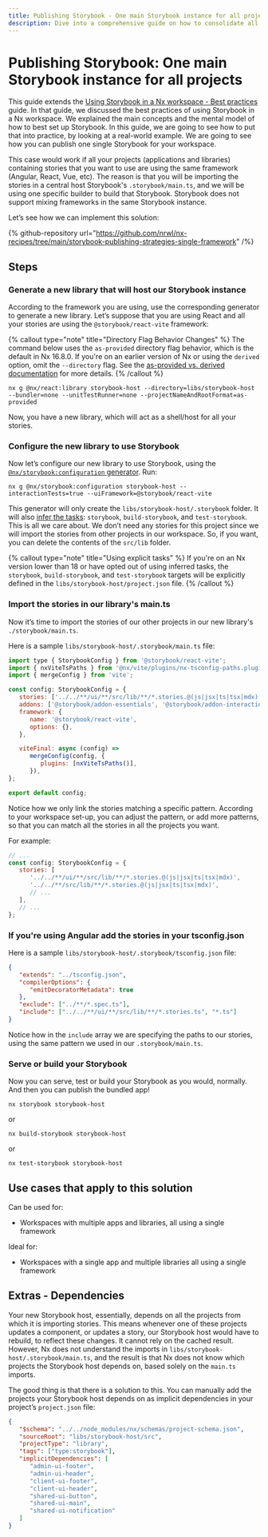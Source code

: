 ```yaml
---
title: Publishing Storybook - One main Storybook instance for all projects
description: Dive into a comprehensive guide on how to consolidate all your Storybook stories from different projects into one unified Storybook instance. Ideal for Nx workspaces leveraging a single framework.
---
```


# Publishing Storybook: One main Storybook instance for all projects

This guide extends the
[Using Storybook in a Nx workspace - Best practices](/nx-api/storybook/documents/best-practices) guide. In that guide, we discussed the best practices of using Storybook in a Nx workspace. We explained the main concepts and the mental model of how to best set up Storybook. In this guide, we are going to see how to put that into practice, by looking at a real-world example. We are going to see how you can publish one single Storybook for your workspace.

This case would work if all your projects (applications and libraries) containing stories that you want to use are using the same framework (Angular, React, Vue, etc). The reason is that you will be importing the stories in a central host Storybook's `.storybook/main.ts`, and we will be using one specific builder to build that Storybook. Storybook does not support mixing frameworks in the same Storybook instance.

Let’s see how we can implement this solution:

{% github-repository url="https://github.com/nrwl/nx-recipes/tree/main/storybook-publishing-strategies-single-framework" /%}

## Steps

### Generate a new library that will host our Storybook instance

According to the framework you are using, use the corresponding generator to generate a new library. Let’s suppose that you are using React and all your stories are using the `@storybook/react-vite` framework:

{% callout type="note" title="Directory Flag Behavior Changes" %}
The command below uses the `as-provided` directory flag behavior, which is the default in Nx 16.8.0. If you're on an earlier version of Nx or using the `derived` option, omit the `--directory` flag. See the [as-provided vs. derived documentation](/deprecated/as-provided-vs-derived) for more details.
{% /callout %}

```shell
nx g @nx/react:library storybook-host --directory=libs/storybook-host --bundler=none --unitTestRunner=none --projectNameAndRootFormat=as-provided
```

Now, you have a new library, which will act as a shell/host for all your stories.

### Configure the new library to use Storybook

Now let’s configure our new library to use Storybook, using the [`@nx/storybook:configuration` generator](/nx-api/storybook/generators/configuration). Run:

```shell
nx g @nx/storybook:configuration storybook-host --interactionTests=true --uiFramework=@storybook/react-vite
```

This generator will only create the `libs/storybook-host/.storybook` folder. It will also [infer the tasks](/concepts/inferred-tasks): `storybook`, `build-storybook`, and `test-storybook`. This is all we care about. We don’t need any stories for this project since we will import the stories from other projects in our workspace. So, if you want, you can delete the contents of the `src/lib` folder.

{% callout type="note" title="Using explicit tasks" %}
If you're on an Nx version lower than 18 or have opted out of using inferred tasks, the `storybook`, `build-storybook`, and `test-storybook` targets will be explicitly defined in the `libs/storybook-host/project.json` file.
{% /callout %}

### Import the stories in our library's main.ts

Now it’s time to import the stories of our other projects in our new library's `./storybook/main.ts`.

Here is a sample `libs/storybook-host/.storybook/main.ts` file:

```javascript {% fileName="libs/storybook-host/.storybook/main.ts" highlightLines=[6] %}
import type { StorybookConfig } from '@storybook/react-vite';
import { nxViteTsPaths } from '@nx/vite/plugins/nx-tsconfig-paths.plugin';
import { mergeConfig } from 'vite';

const config: StorybookConfig = {
   stories: ['../../**/ui/**/src/lib/**/*.stories.@(js|jsx|ts|tsx|mdx)'],
   addons: ['@storybook/addon-essentials', '@storybook/addon-interactions'],
   framework: {
      name: '@storybook/react-vite',
      options: {},
   },

   viteFinal: async (config) =>
      mergeConfig(config, {
         plugins: [nxViteTsPaths()],
      }),
};

export default config;
```

Notice how we only link the stories matching a specific pattern. According to your workspace set-up, you can adjust the pattern, or add more patterns, so that you can match all the stories in all the projects you want.

For example:

```javascript
// ...
const config: StorybookConfig = {
   stories: [
      '../../**/ui/**/src/lib/**/*.stories.@(js|jsx|ts|tsx|mdx)',
      '../../**/src/lib/**/*.stories.@(js|jsx|ts|tsx|mdx)',
      // ...
   ],
   // ...
};
```

### If you're using Angular add the stories in your tsconfig.json

Here is a sample `libs/storybook-host/.storybook/tsconfig.json` file:

```json {% fileName="libs/storybook-host/.storybook/tsconfig.json" highlightLines=[7] %}
{
   "extends": "../tsconfig.json",
   "compilerOptions": {
      "emitDecoratorMetadata": true
   },
   "exclude": ["../**/*.spec.ts"],
   "include": ["../../**/ui/**/src/lib/**/*.stories.ts", "*.ts"]
}
```

Notice how in the `include` array we are specifying the paths to our stories, using the same pattern we used in our `.storybook/main.ts`.

### Serve or build your Storybook

Now you can serve, test or build your Storybook as you would, normally. And then you can publish the bundled app!

```shell
nx storybook storybook-host
```

or

```shell
nx build-storybook storybook-host
```

or

```shell
nx test-storybook storybook-host
```

## Use cases that apply to this solution

Can be used for:

-  Workspaces with multiple apps and libraries, all using a single framework

Ideal for:

-  Workspaces with a single app and multiple libraries all using a single framework

## Extras - Dependencies

Your new Storybook host, essentially, depends on all the projects from which it is importing stories. This means whenever one of these projects updates a component, or updates a story, our Storybook host would have to rebuild, to reflect these changes. It cannot rely on the cached result. However, Nx does not understand the imports in `libs/storybook-host/.storybook/main.ts`, and the result is that Nx does not know which projects the Storybook host depends on, based solely on the `main.ts` imports.

The good thing is that there is a solution to this. You can manually add the projects your Storybook host depends on as implicit dependencies in your project’s `project.json` file:

```json {% fileName="libs/storybook-host/project.json" highlightLines=["6-14"] %}
{
   "$schema": "../../node_modules/nx/schemas/project-schema.json",
   "sourceRoot": "libs/storybook-host/src",
   "projectType": "library",
   "tags": ["type:storybook"],
   "implicitDependencies": [
      "admin-ui-footer",
      "admin-ui-header",
      "client-ui-footer",
      "client-ui-header",
      "shared-ui-button",
      "shared-ui-main",
      "shared-ui-notification"
   ]
}
```
